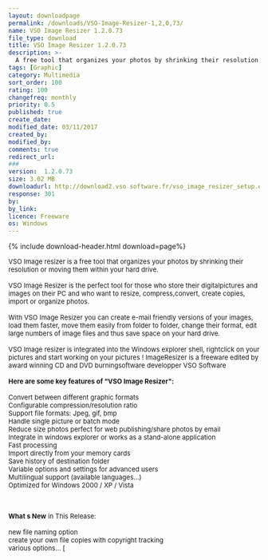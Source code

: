 ```yaml
---
layout: downloadpage
permalink: /downloads/VSO-Image-Resizer-1,2,0,73/
name: VSO Image Resizer 1.2.0.73
file_type: download
title: VSO Image Resizer 1.2.0.73
description: >-
  A free tool that organizes your photos by shrinking their resolution or moving them within your hard drive
tags: [Graphic]
category: Multimedia
sort_order: 100
rating: 100
changefreq: monthly
priority: 0.5
published: true
create_date: 
modified_date: 03/11/2017
created_by: 
modified_by: 
comments: true
redirect_url: 
### 
version:  1.2.0.73
size: 3.02 MB
downloadurl: http://download2.vso software.fr/vso_image_resizer_setup.exe
response: 301
by: 
by_link: 
licence: Freeware
os: Windows
---
```


{% include download-header.html download=page%}

<p style="fix-download-text !important">
<p><font size="2"><p>VSO Image resizer is a free tool that organizes your photos by shrinking their resolution or moving them within your hard drive.<br />
<br />
VSO Image Resizer is the perfect tool for those who store their digitalpictures and images on their PC and who want to resize, compress,convert, create copies, import or organize photos.<br />
<br />
With VSO Image Resizer you can create e-mail friendly versions of your images, load them faster, move them easily from folder to folder, change their format, edit large numbers of image files and thus save space on your hard drive.<br />
<br />
VSO Image resizer is integrated into the Windows explorer shell, rightclick on your pictures and start working on your pictures ! ImageResizer is a freeware edited by award winning CD and DVD burningsoftware developper VSO Software<br />
<br />
<span><strong>Here are some key features of "VSO Image Resizer":</strong></span><br />
<br />
Convert between different graphic formats<br />
Configurable compression/resolution ratio<br />
Support file formats: Jpeg, gif, bmp <br />
Handle single picture or batch mode<br />
Reduce size photos perfect for web publishing/share photos by email</a><br />
Integrate in windows explorer or works as a stand-alone application<br />
Fast processing<br />
Import directly from your memory cards<br />
Save history of destination folder<br />
Variable options and settings for advanced users<br />
Multilingual support (available languages...)<br />
Optimized for Windows 2000 / XP / Vista<br />
</p>
<div class="celltext_big"><br />
<br />
<strong>What s New</strong> in This Release:<br />
<br />
new file naming option<br />
create your own file copies with copyright tracking<br />
various options... [ </div></p></p>
